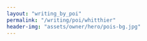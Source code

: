 ```yaml
---
layout: "writing_by_poi"
permalink: "/writing/poi/whitthier"
header-img: "assets/owner/hero/pois-bg.jpg"
---
```

